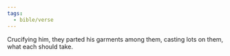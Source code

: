 ```yaml
---
tags:
  - bible/verse
---
```

Crucifying him, they parted his garments among them, casting lots on them, what each should take.